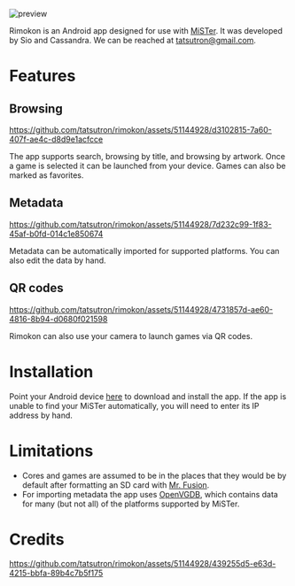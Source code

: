 ![preview](https://github.com/tatsutron/rimokon/assets/51144928/c01a827a-e2b1-46f7-8d1f-263d90eb21a4)

Rimokon is an Android app designed for use with [MiSTer](https://github.com/MiSTer-devel/Main_MiSTer/wiki). It was developed by Sio and Cassandra. We can be reached at tatsutron@gmail.com.

# Features

## Browsing

https://github.com/tatsutron/rimokon/assets/51144928/d3102815-7a60-407f-ae4c-d8d9e1acfcce

The app supports search, browsing by title, and browsing by artwork. Once a game is selected it can be launched from your device. Games can also be marked as favorites.

## Metadata

https://github.com/tatsutron/rimokon/assets/51144928/7d232c99-1f83-45af-b0fd-014c1e850674

Metadata can be automatically imported for supported platforms. You can also edit the data by hand.

## QR codes

https://github.com/tatsutron/rimokon/assets/51144928/4731857d-ae60-4816-8b94-d0680f021598

Rimokon can also use your camera to launch games via QR codes.

# Installation

Point your Android device [here](https://github.com/tatsutron/rimokon/releases/download/v1.0.0/rimokon_1.0.0.apk) to download and install the app. If the app is unable to find your MiSTer automatically, you will need to enter its IP address by hand.

# Limitations

* Cores and games are assumed to be in the places that they would be by default after formatting an SD card with [Mr. Fusion](https://github.com/MiSTer-devel/mr-fusion).
* For importing metadata the app uses [OpenVGDB](https://github.com/OpenVGDB), which contains data for many (but not all) of the platforms supported by MiSTer. 

# Credits

https://github.com/tatsutron/rimokon/assets/51144928/439255d5-e63d-4215-bbfa-89b4c7b5f175

